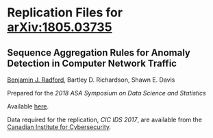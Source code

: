 # Replication Files for [arXiv:1805.03735](https://arxiv.org/abs/1805.03735)

## Sequence Aggregation Rules for Anomaly Detection in Computer Network Traffic

[Benjamin J. Radford](https://benradford.github.io), Bartley D. Richardson, Shawn E. Davis 

Prepared for the _2018 ASA Symposium on Data Science and Statistics_ 

Available [here](https://arxiv.org/abs/1805.03735).

Data required for the replication, _CIC IDS 2017_, are available from the [Canadian Institute for Cybersecurity](https://www.unb.ca/cic/datasets/ids-2017.html).
